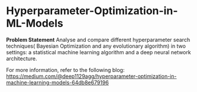 # Hyperparameter-Optimization-in-ML-Models

**Problem Statement**
Analyse and compare different hyperparameter search
techniques( Bayesian Optimization and any evolutionary
algorithm) in two settings: a statistical machine learning
algorithm and a deep neural network architecture.

For more information, refer to the following blog: https://medium.com/@deep1129agg/hyperparameter-optimization-in-machine-learning-models-64db8e679196
